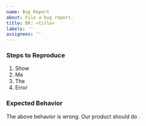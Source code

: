 ```yaml
---
name: Bug Report
about: File a bug report.
title: BR: <title>
labels: ''
assignees: ''
---
```


### Steps to Reproduce

1.  Show
1.  Me
1.  The
1.  Error

### Expected Behavior

The above behavior is wrong. Our product should do <this>.

